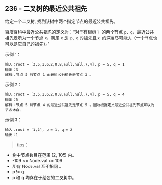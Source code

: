 ## 236 - 二叉树的最近公共祖先
给定一个二叉树, 找到该树中两个指定节点的最近公共祖先。

百度百科中最近公共祖先的定义为：“对于有根树 `T `的两个节点 `p`、`q`，最近公共祖先表示为一个节点 `x`，满足 `x` 是` p、q` 的祖先且 `x `的深度尽可能大（一个节点也可以是它自己的祖先）。”

 

示例 1：
```
输入：root = [3,5,1,6,2,0,8,null,null,7,4], p = 5, q = 1
输出：3
解释：节点 5 和节点 1 的最近公共祖先是节点 3 。
```
示例 2：
```
输入：root = [3,5,1,6,2,0,8,null,null,7,4], p = 5, q = 4
输出：5
解释：节点 5 和节点 4 的最近公共祖先是节点 5 。因为根据定义最近公共祖先节点可以为节点本身。
```
示例 3：
```
输入：root = [1,2], p = 1, q = 2
输出：1
```

>tips：
+ 树中节点数目在范围 [2, 105] 内。
+ -109 <= Node.val <= 109
+ 所有 Node.val 互不相同 。
+ p != q
+ p 和 q 均存在于给定的二叉树中。